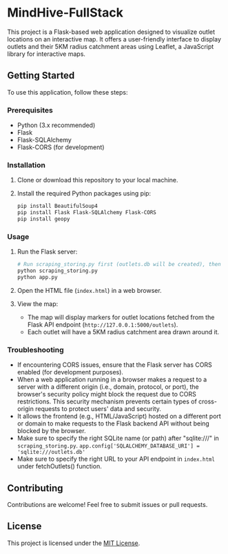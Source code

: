 # MindHive-FullStack
This project is a Flask-based web application designed to visualize outlet locations on an interactive map. It offers a user-friendly interface to display outlets and their 5KM radius catchment areas using Leaflet, a JavaScript library for interactive maps.

## Getting Started

To use this application, follow these steps:

### Prerequisites

- Python (3.x recommended)
- Flask
- Flask-SQLAlchemy
- Flask-CORS (for development)

### Installation

1. Clone or download this repository to your local machine.

2. Install the required Python packages using pip:

    ```bash
    pip install BeautifulSoup4
    pip install Flask Flask-SQLAlchemy Flask-CORS
    pip install geopy
    ```

### Usage

1. Run the Flask server:
    
    ```bash
    # Run scraping_storing.py first (outlets.db will be created), then run python app.py.
    python scraping_storing.py
    python app.py
    ```

2. Open the HTML file (`index.html`) in a web browser.

3. View the map:

    - The map will display markers for outlet locations fetched from the Flask API endpoint (`http://127.0.0.1:5000/outlets`).
    - Each outlet will have a 5KM radius catchment area drawn around it.

### Troubleshooting

- If encountering CORS issues, ensure that the Flask server has CORS enabled (for development purposes).
- When a web application running in a browser makes a request to a server with a different origin (i.e., domain, protocol, or port), the browser's security policy might block the request due to CORS restrictions. This security mechanism prevents certain types of cross-origin requests to protect users' data and security.
- It allows the frontend (e.g., HTML/JavaScript) hosted on a different port or domain to make requests to the Flask backend API without being blocked by the browser.
- Make sure to specify the right SQLite name (or path) after "sqlite:///" in `scraping_storing.py`. `app.config['SQLALCHEMY_DATABASE_URI'] = 'sqlite:///outlets.db'`
- Make sure to specify the right URL to your API endpoint in `index.html` under fetchOutlets() function.

## Contributing

Contributions are welcome! Feel free to submit issues or pull requests.

## License

This project is licensed under the [MIT License](LICENSE).
